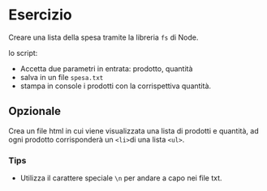 # Esercizio

Creare una lista della spesa tramite la libreria `fs` di Node.

lo script:

- Accetta due parametri in entrata: prodotto, quantità
- salva in un file `spesa.txt`
- stampa in console i prodotti con la corrispettiva quantità.

## Opzionale

Crea un file html in cui viene visualizzata una lista di prodotti e quantità, ad ogni prodotto corrisponderà un `<li>`di una lista `<ul>`.

### Tips

- Utilizza il carattere speciale `\n` per andare a capo nei file txt.